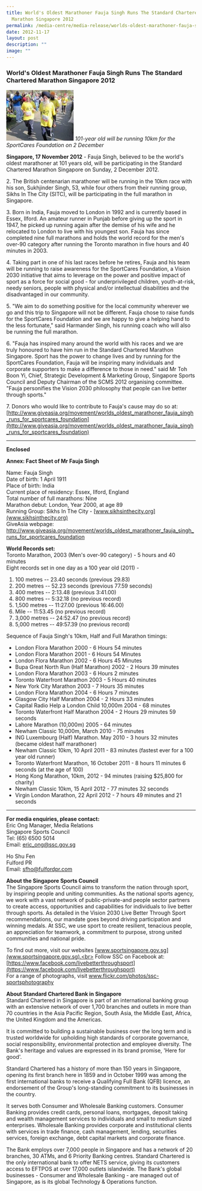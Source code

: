 ```yaml
---
title: World's Oldest Marathoner Fauja Singh Runs The Standard Chartered
  Marathon Singapore 2012
permalink: /media-centre/media-release/worlds-oldest-marathoner-fauja-singh-runs-the-sc-marathon-singapore-2012/
date: 2012-11-17
layout: post
description: ""
image: ""
---
```

### **World's Oldest Marathoner Fauja Singh Runs The Standard Chartered Marathon Singapore 2012**
![](/images/Media%20Centre/Media%20Release/2012/Nov/WORLDSOLDESTMARATHONERFAUJASINGHRUNSTHESTANDARDCHARTEREDMARATHONSINGAPORE2012MainPar0028Imagegif.gif)
*101-year old will be running 10km for the SportCares Foundation on 2 December*

**Singapore, 17 November 2012** - Fauja Singh, believed to be the world's oldest marathoner at 101 years old, will be participating in the Standard Chartered Marathon Singapore on Sunday, 2 December 2012.

2\. The British centenarian marathoner will be running in the 10km race with his son, Sukhjinder Singh, 53, while four others from their running group, Sikhs In The City (SITC), will be participating in the full marathon in Singapore.

3\. Born in India, Fauja moved to London in 1992 and is currently based in Essex, Ilford. An amateur runner in Punjab before giving up the sport in 1947, he picked up running again after the demise of his wife and he relocated to London to live with his youngest son. Fauja has since completed nine full marathons and holds the world record for the men's over-90 category after running the Toronto marathon in five hours and 40 minutes in 2003.

4\. Taking part in one of his last races before he retires, Fauja and his team will be running to raise awareness for the SportCares Foundation, a Vision 2030 initiative that aims to leverage on the power and positive impact of sport as a force for social good - for underprivileged children, youth-at-risk, needy seniors, people with physical and/or intellectual disabilities and the disadvantaged in our community.

5\. "We aim to do something positive for the local community wherever we go and this trip to Singapore will not be different. Fauja chose to raise funds for the SportCares Foundation and we are happy to give a helping hand to the less fortunate," said Harmander Singh, his running coach who will also be running the full marathon.

6\. "Fauja has inspired many around the world with his races and we are truly honoured to have him run in the Standard Chartered Marathon Singapore. Sport has the power to change lives and by running for the SportCares Foundation, Fauja will be inspiring many individuals and corporate supporters to make a difference to those in need." said Mr Toh Boon Yi, Chief, Strategic Development & Marketing Group, Singapore Sports Council and Deputy Chairman of the SCMS 2012 organising committee. "Fauja personifies the Vision 2030 philosophy that people can live better through sports."

7\. Donors who would like to contribute to Fauja's cause may do so at:
[http://www.giveasia.org/movement/worlds_oldest_marathoner_fauja_singh_runs_for_sportcares_foundation](http://www.giveasia.org/movement/worlds_oldest_marathoner_fauja_singh_runs_for_sportcares_foundation)

---

**Enclosed**

**Annex: Fact Sheet of Mr Fauja Singh**

Name: Fauja Singh
<br>Date of birth: 1 April 1911
<br>Place of birth: India
<br>Current place of residency: Essex, Ilford, England
<br>Total number of full marathons: Nine
<br>Marathon debut: London, Year 2000, at age 89
<br>Running Group: Sikhs In The City - [www.sikhsinthecity.org](www.sikhsinthecity.org)
<br>GiveAsia webpage: http://www.giveasia.org/movement/worlds_oldest_marathoner_fauja_singh_runs_for_sportcares_foundation 

**World Records set:**
<br>Toronto Marathon, 2003 (Men's over-90 category) - 5 hours and 40 minutes
<br>Eight records set in one day as a 100 year old (2011) - 
1) 100 metres -- 23.40 seconds (previous 29.83)
2) 200 metres -- 52.23 seconds (previous 77.59 seconds) 
3) 400 metres -- 2:13.48 (previous 3:41.00)
4) 800 metres -- 5:32.18 (no previous record)
5) 1,500 metres -- 11:27.00 (previous 16:46.00)
6) Mile -- 11:53.45 (no previous record)
7) 3,000 metres -- 24:52.47 (no previous record)
8) 5,000 metres -- 49:57.39 (no previous record)

Sequence of Fauja Singh's 10km, Half and Full Marathon timings:
* London Flora Marathon 2000 - 6 Hours 54 minutes
* London Flora Marathon 2001 - 6 Hours 54 Minutes
* London Flora Marathon 2002 - 6 Hours 45 Minutes
* Bupa Great North Run (Half Marathon) 2002 - 2 Hours 39 minutes
* London Flora Marathon 2003 - 6 Hours 2 minutes
* Toronto Waterfront Marathon 2003 - 5 Hours 40 minutes
* New York City Marathon 2003 - 7 Hours 35 minutes
* London Flora Marathon 2004 - 6 Hours 7 minutes
* Glasgow City Half Marathon 2004 - 2 Hours 33 minutes
* Capital Radio Help a London Child 10,000m 2004 - 68 minutes
* Toronto Waterfront Half Marathon 2004 - 2 Hours 29 minutes 59 seconds
* Lahore Marathon (10,000m) 2005 - 64 minutes
* Newham Classic 10,000m, March 2010 - 75 minutes 
* ING Luxembourg (Half) Marathon. May 2010 - 3 hours 32 minutes (became oldest half marathoner)
* Newham Classic 10km, 10 April 2011 - 83 minutes (fastest ever for a 100 year old runner)
* Toronto Waterfront Marathon, 16 October 2011 - 8 hours 11 minutes 6 seconds (at the age of 100)
* Hong Kong Marathon, 10km, 2012 - 94 minutes (raising $25,800 for charity)
* Newham Classic 10km, 15 April 2012 - 77 minutes 32 seconds
* Virgin London Marathon, 22 April 2012 - 7 hours 49 minutes and 21 seconds

---

**For media enquiries, please contact:**
<br>
Eric Ong
Manager, Media Relations<br>
Singapore Sports Council<br>
Tel: (65) 6500 5014<br>
Email: [eric_ong@ssc.gov.sg](mailto:eric_ong@ssc.gov.sg)

Ho Shu Fen
<br>Fulford PR
<br>Email: [sfho@fulfordpr.com](mailto:sfho@fulfordpr.com)


**About the Singapore Sports Council**<br>
The Singapore Sports Council aims to transform the nation through sport, by inspiring people and uniting communities. As the national sports agency, we work with a vast network of public-private-and people sector partners to create access, opportunities and capabilities for individuals to live better through sports. As detailed in the Vision 2030 Live Better Through Sport recommendations, our mandate goes beyond driving participation and winning medals. At SSC, we use sport to create resilient, tenacious people, an appreciation for teamwork, a commitment to purpose, strong united communities and national pride.

To find out more, visit our websites [www.sportsingapore.gov.sg](www.sportsingapore.gov.sg).<br>
Follow SSC on Facebook at: [https://www.facebook.com/livebetterthroughsport](https://www.facebook.com/livebetterthroughsport)<br>
For a range of photographs, visit www.flickr.com/photos/ssc-sportsphotography

**About Standard Chartered Bank in Singapore**<br>
Standard Chartered in Singapore is part of an international banking group with an extensive network of over 1,700 branches and outlets in more than 70 countries in the Asia Pacific Region, South Asia, the Middle East, Africa, the United Kingdom and the Americas.

It is committed to building a sustainable business over the long term and is trusted worldwide for upholding high standards of corporate governance, social responsibility, environmental protection and employee diversity. The Bank's heritage and values are expressed in its brand promise, 'Here for good'.

Standard Chartered has a history of more than 150 years in Singapore, opening its first branch here in 1859 and in October 1999 was among the first international banks to receive a Qualifying Full Bank (QFB) licence, an endorsement of the Group's long-standing commitment to its businesses in the country.

It serves both Consumer and Wholesale Banking customers. Consumer Banking provides credit cards, personal loans, mortgages, deposit taking and wealth management services to individuals and small to medium sized enterprises. Wholesale Banking provides corporate and institutional clients with services in trade finance, cash management, lending, securities services, foreign exchange, debt capital markets and corporate finance.

The Bank employs over 7,000 people in Singapore and has a network of 20 branches, 30 ATMs, and 6 Priority Banking centres. Standard Chartered is the only international bank to offer NETS service, giving its customers access to EFTPOS at over 17,000 outlets islandwide. The Bank's global businesses - Consumer and Wholesale Banking - are managed out of Singapore, as is its global Technology & Operations function.